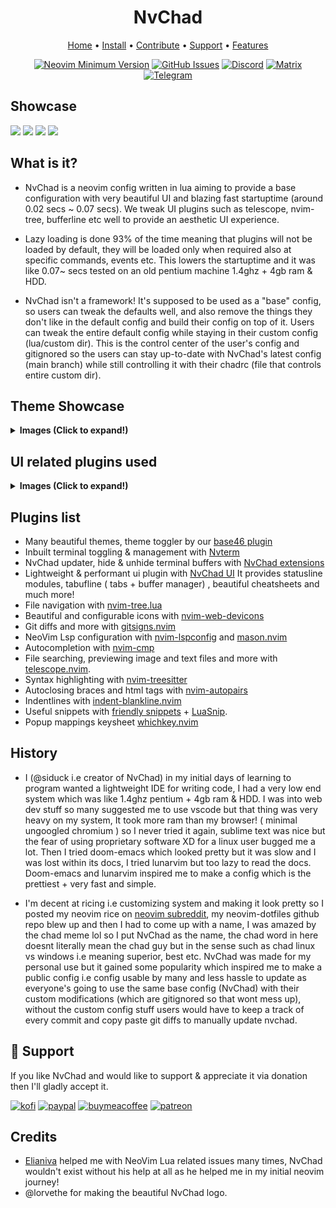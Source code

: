 <h1 align="center">NvChad</h1>

<div align="center">
	<a href="https://nvchad.com/">Home</a>
  <span> • </span>
    	<a href="https://nvchad.com/docs/quickstart/install">Install</a>
  <span> • </span>
       	<a href="https://nvchad.com/docs/contribute">Contribute</a>
  <span> • </span>
	<a href="https://github.com/NvChad/NvChad#gift_heart-support">Support</a>
  <span> • </span>
        <a href="https://nvchad.com/docs/features">Features</a>
  <p></p>
</div>

<div align="center">
 
[![Neovim Minimum Version](https://img.shields.io/badge/Neovim-0.9.0-blueviolet.svg?style=flat-square&logo=Neovim&color=90E59A&logoColor=white)](https://github.com/neovim/neovim)
[![GitHub Issues](https://img.shields.io/github/issues/NvChad/NvChad.svg?style=flat-square&label=Issues&color=d77982)](https://github.com/NvChad/NvChad/issues)
[![Discord](https://img.shields.io/discord/869557815780470834?color=738adb&label=Discord&logo=discord&logoColor=white&style=flat-square)](https://discord.gg/gADmkJb9Fb)
[![Matrix](https://img.shields.io/badge/Matrix-40aa8b.svg?style=flat-square&logo=Matrix&logoColor=white)](https://matrix.to/#/#nvchad:matrix.org)
[![Telegram](https://img.shields.io/badge/Telegram-blue.svg?style=flat-square&logo=Telegram&logoColor=white)](https://t.me/DE_WM)

  </div>

## Showcase

<img src="https://nvchad.com/features/nvdash.webp">
<img src="https://nvchad.com/banner.webp">

<img src="https://nvchad.com/screenshots/onedark.webp">
<img src="https://nvchad.com/screenshots/rxyhn1.webp">

## What is it?

- NvChad is a neovim config written in lua aiming to provide a base configuration with very beautiful UI and blazing fast startuptime (around 0.02 secs ~ 0.07 secs). We tweak UI plugins such as telescope, nvim-tree, bufferline etc well to provide an aesthetic UI experience.

- Lazy loading is done 93% of the time meaning that plugins will not be loaded by default, they will be loaded only when required also at specific commands, events etc. This lowers the startuptime and it was like 0.07~ secs tested on an old pentium machine 1.4ghz + 4gb ram & HDD.

- NvChad isn't a framework! It's supposed to be used as a "base" config, so users can tweak the defaults well, and also remove the things they don't like in the default config and build their config on top of it. Users can tweak the entire default config while staying in their custom config (lua/custom dir). This is the control center of the user's config and gitignored so the users can stay up-to-date with NvChad's latest config (main branch) while still controlling it with their chadrc (file that controls entire custom dir).

## Theme Showcase

<details><summary> <b>Images (Click to expand!)</b></summary>

![4 themes](https://nvchad.com/screenshots/four_Themes.webp)
![radium 1](https://nvchad.com/screenshots/radium1.webp)
![radium 2](https://nvchad.com/screenshots/radium2.webp)
![radium 3](https://nvchad.com/screenshots/radium3.webp)

(Note: these are just 4-5 themes, NvChad has around 56 themes)

</details>

## UI related plugins used

<details><summary> <b>Images (Click to expand!)</b></summary>

<h3> Nvim-tree.lua </h3>

Fast file tree:

<kbd><img src="https://nvchad.com/features/nvimtree.webp"></kbd>

<h3> Telescope-nvim </h3>

A fuzzy file finder, picker, sorter, previewer and much more:

<kbd><img src="https://nvchad.com/features/telescope.webp"></kbd>

<h3> Our own statusline written from scratch  </h3>

[NvChad UI](https://github.com/NvChad/ui)

<kbd><img src="https://nvchad.com/features/statuslines.webp"></kbd>

<h3> Tabufline (our own pertab bufferline) </h3>

<kbd><img src="https://nvchad.com/features/tabufline.webp"></kbd>

- Here's a [video](https://www.youtube.com/watch?v=V_9iJ96U_k8&ab_channel=siduck) that showcases it.

<h3> NvCheatsheet ( our UI Plugin ) </h3>
<kbd> <img src="https://nvchad.com/features/nvcheatsheet.webp"/></kbd>

</details>

## Plugins list

- Many beautiful themes, theme toggler by our [base46 plugin](https://github.com/NvChad/base46)
- Inbuilt terminal toggling & management with [Nvterm](https://github.com/NvChad/nvterm)
- NvChad updater, hide & unhide terminal buffers with [NvChad extensions](https://github.com/NvChad/extensions)
- Lightweight & performant ui plugin with [NvChad UI](https://github.com/NvChad/ui) It provides statusline modules, tabufline ( tabs + buffer manager) , beautiful cheatsheets and much more!
- File navigation with [nvim-tree.lua](https://github.com/kyazdani42/nvim-tree.lua)
- Beautiful and configurable icons with [nvim-web-devicons](https://github.com/kyazdani42/nvim-web-devicons)
- Git diffs and more with [gitsigns.nvim](https://github.com/lewis6991/gitsigns.nvim)
- NeoVim Lsp configuration with [nvim-lspconfig](https://github.com/neovim/nvim-lspconfig) and [mason.nvim](https://github.com/williamboman/mason.nvim)
- Autocompletion with [nvim-cmp](https://github.com/hrsh7th/nvim-cmp)
- File searching, previewing image and text files and more with [telescope.nvim](https://github.com/nvim-telescope/telescope.nvim).
- Syntax highlighting with [nvim-treesitter](https://github.com/nvim-treesitter/nvim-treesitter)
- Autoclosing braces and html tags with [nvim-autopairs](https://github.com/windwp/nvim-autopairs)
- Indentlines with [indent-blankline.nvim](https://github.com/lukas-reineke/indent-blankline.nvim)
- Useful snippets with [friendly snippets](https://github.com/rafamadriz/friendly-snippets) + [LuaSnip](https://github.com/L3MON4D3/LuaSnip).
- Popup mappings keysheet [whichkey.nvim](https://github.com/folke/which-key.nvim)

## History

- I (@siduck i.e creator of NvChad) in my initial days of learning to program wanted a lightweight IDE for writing code, I had a very low end system which was like 1.4ghz pentium + 4gb ram & HDD. I was into web dev stuff so many suggested me to use vscode but that thing was very heavy on my system, It took more ram than my browser! ( minimal ungoogled chromium ) so I never tried it again, sublime text was nice but the fear of using proprietary software XD for a linux user bugged me a lot. Then I tried doom-emacs which looked pretty but it was slow and I was lost within its docs, I tried lunarvim but too lazy to read the docs. Doom-emacs and lunarvim inspired me to make a config which is the prettiest + very fast and simple.

- I'm decent at ricing i.e customizing system and making it look pretty so I posted my neovim rice on [neovim subreddit](https://www.reddit.com/r/neovim/comments/m3xl4f/neovim_rice/), my neovim-dotfiles github repo blew up and then I had to come up with a name, I was amazed by the chad meme lol so I put NvChad as the name, the chad word in here doesnt literally mean the chad guy but in the sense such as chad linux vs windows i.e meaning superior, best etc. NvChad was made for my personal use but it gained some popularity which inspired me to make a public config i.e config usable by many and less hassle to update as everyone's going to use the same base config (NvChad) with their custom modifications (which are gitignored so that wont mess up), without the custom config stuff users would have to keep a track of every commit and copy paste git diffs to manually update nvchad.

## :gift_heart: Support

If you like NvChad and would like to support & appreciate it via donation then I'll gladly accept it.

[![kofi](https://img.shields.io/badge/Ko--fi-F16061?style=for-the-badge&logo=ko-fi&logoColor=white)](https://ko-fi.com/siduck)
[![paypal](https://img.shields.io/badge/PayPal-00457C?style=for-the-badge&logo=paypal&logoColor=white)](https://paypal.me/siduck76)
[![buymeacoffee](https://img.shields.io/badge/Buy_Me_A_Coffee-FFDD00?style=for-the-badge&logo=buy-me-a-coffee&logoColor=black)](https://www.buymeacoffee.com/siduck)
[![patreon](https://img.shields.io/badge/Patreon-F96854?style=for-the-badge&logo=patreon&logoColor=white)](https://www.patreon.com/siduck)

## Credits

- [Elianiva](https://github.com/elianiva) helped me with NeoVim Lua related issues many times, NvChad wouldn't exist without his help at all as he helped me in my initial neovim journey!
- @lorvethe for making the beautiful NvChad logo.
